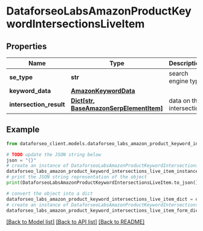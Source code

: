 # DataforseoLabsAmazonProductKeywordIntersectionsLiveItem


## Properties

Name | Type | Description | Notes
------------ | ------------- | ------------- | -------------
**se_type** | **str** | search engine type | [optional] 
**keyword_data** | [**AmazonKeywordData**](AmazonKeywordData.md) |  | [optional] 
**intersection_result** | [**Dict[str, BaseAmazonSerpElementItem]**](BaseAmazonSerpElementItem.md) | data on the intersection | [optional] 

## Example

```python
from dataforseo_client.models.dataforseo_labs_amazon_product_keyword_intersections_live_item import DataforseoLabsAmazonProductKeywordIntersectionsLiveItem

# TODO update the JSON string below
json = "{}"
# create an instance of DataforseoLabsAmazonProductKeywordIntersectionsLiveItem from a JSON string
dataforseo_labs_amazon_product_keyword_intersections_live_item_instance = DataforseoLabsAmazonProductKeywordIntersectionsLiveItem.from_json(json)
# print the JSON string representation of the object
print(DataforseoLabsAmazonProductKeywordIntersectionsLiveItem.to_json())

# convert the object into a dict
dataforseo_labs_amazon_product_keyword_intersections_live_item_dict = dataforseo_labs_amazon_product_keyword_intersections_live_item_instance.to_dict()
# create an instance of DataforseoLabsAmazonProductKeywordIntersectionsLiveItem from a dict
dataforseo_labs_amazon_product_keyword_intersections_live_item_form_dict = dataforseo_labs_amazon_product_keyword_intersections_live_item.from_dict(dataforseo_labs_amazon_product_keyword_intersections_live_item_dict)
```
[[Back to Model list]](../README.md#documentation-for-models) [[Back to API list]](../README.md#documentation-for-api-endpoints) [[Back to README]](../README.md)


